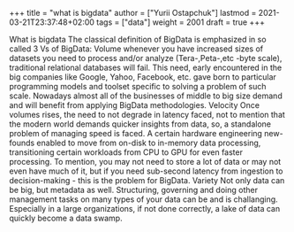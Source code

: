+++
title = "what is bigdata"
author = ["Yurii Ostapchuk"]
lastmod = 2021-03-21T23:37:48+02:00
tags = ["data"]
weight = 2001
draft = true
+++

What is bigdata
The classical definition of BigData is emphasized in so called 3 Vs of BigData:
Volume
whenever you have increased sizes of datasets you need to process and/or analyze (Tera-,Peta-,etc -byte scale), traditional relational databases will fail. This need, early encountered in the big companies like Google, Yahoo, Facebook, etc. gave born to particular programming models and toolset specific to solving a problem of such scale. Nowadays  almost all of the businesses of middle to big size demand and will benefit from applying BigData methodologies.
Velocity
Once volumes rises, the need to not degrade in latency faced, not to mention that the modern world demands quicker insights from data, so, a standalone problem of managing speed is faced. A certain hardware engineering new-founds enabled to move from on-disk to in-memory data processing, transitioning certain workloads from CPU to GPU for even faster processing. To mention, you may not need to store a lot of data or may not even have much of it, but if you need sub-second latency from ingestion to decision-making - this is the problem for BigData.
Variety
Not only data can be big, but metadata as well. Structuring, governing and doing other management tasks on many types of your data can be and is challanging. Especially in a large organizations, if not done correctly, a lake of data can quickly become a data swamp.

[//]: # "Exported with love from a post written in Org mode"
[//]: # "- https://github.com/kaushalmodi/ox-hugo"

